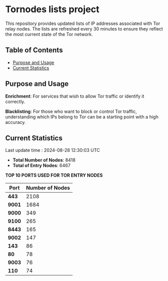 # Tornodes lists project

This repository provides updated lists of IP addresses associated with Tor relay nodes. The lists are refreshed every 30 minutes to ensure they reflect the most current state of the Tor network.

## Table of Contents

- [Purpose and Usage](#purpose-and-usage)
- [Current Statistics](#current-statistics)


## Purpose and Usage

**Enrichment**: For services that wish to allow Tor traffic or identify it correctly.

**Blacklisting**: For those who want to block or control Tor traffic, understanding which IPs belong to Tor can be a starting point with a high accuracy.

## Current Statistics

Last update time : 2024-08-28 12:30:03 UTC

- **Total Number of Nodes**: 8418
- **Total of Entry Nodes**: 6467

**TOP 10 PORTS USED FOR TOR ENTRY NODES**

| **Port** | **Number of Nodes** |
|------|-----------------|
| **443**   | 2108  |
| **9001**   | 1684  |
| **9000**   | 349  |
| **9100**   | 265  |
| **8443**   | 165  |
| **9002**   | 147  |
| **143**   | 86  |
| **80**   | 78  |
| **9003**   | 76  |
| **110**   | 74  |

